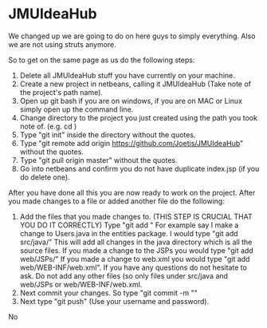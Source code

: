 JMUIdeaHub
==========
We changed up we are going to do on here guys to simply everything. Also we
are not using struts anymore.

So to get on the same page as us do the following steps:

1. Delete all JMUIdeaHub stuff you have currently on your machine.
2. Create a new project in netbeans, calling it JMUIdeaHub (Take note of the
   project's path name).
3. Open up git bash if you are on windows, if you are on MAC or Linux simply 
   open up the command line.
4. Change directory to the project you just created using the path you took
   note of. (e.g. cd <name-of-directory>)
5. Type "git init" inside the directory without the quotes.
6. Type "git remote add origin https://github.com/Joetis/JMUIdeaHub" without
   the quotes.
7. Type "git pull origin master" without the quotes.
8. Go into netbeans and confirm you do not have duplicate index.jsp (if you
   do delete one).

After you have done all this you are now ready to work on the project. After
you made changes to a file or added another file do the following:

1. Add the files that you made changes to. (THIS STEP IS CRUCIAL THAT YOU DO 
   IT CORRECTLY) Type "git add <PATH-OF-FILE>" For example say
   I make a change to Users.java in the entities package. I would type
   "git add src/java/" This will add all changes in the java directory
   which is all the source files. If you made a change to the JSPs you
   would type "git add web/JSPs/" If you made a change to web.xml you
   would type "git add web/WEB-INF/web.xml". If you have any questions do
   not hesitate to ask. Do not add any other files (so only files under
   src/java and web/JSPs or web/WEB-INF/web.xml.
2. Next commit your changes. So type "git commit -m "<descriptive-message>"
3. Next type "git push" (Use your username and password).

No
